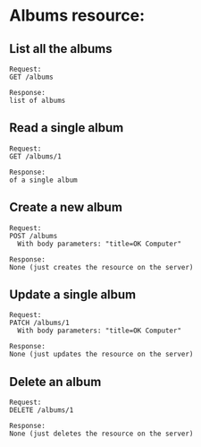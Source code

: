 # Albums resource:

## List all the albums
```
Request:
GET /albums

Response:
list of albums
```

## Read a single album
```
Request:
GET /albums/1

Response:
of a single album
```

## Create a new album
```
Request:
POST /albums
  With body parameters: "title=OK Computer"

Response:
None (just creates the resource on the server)
```

## Update a single album
```
Request:
PATCH /albums/1
  With body parameters: "title=OK Computer"

Response:
None (just updates the resource on the server)
```

## Delete an album
```
Request:
DELETE /albums/1

Response:
None (just deletes the resource on the server)
```